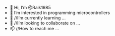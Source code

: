- 👋 Hi, I’m @Raik1985
- 👀 I’m interested in programming microcontrollers
- 🌱 //I’m currently learning ...
- 💞️ //I’m looking to collaborate on ...
- 📫 //How to reach me ...

<!---
Raik1985/Raik1985 is a ✨ special ✨ repository because its `README.md` (this file) appears on your GitHub profile.
You can click the Preview link to take a look at your changes.
--->

